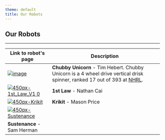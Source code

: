 ```yaml
---
theme: default
title: Our Robots
---
```


## Our Robots
---
| **Link to robot's page** | **Description** |
| --- | --- |
| [![image](https://user-images.githubusercontent.com/120080301/206372708-6b8ac784-ff82-429c-905c-cc3b6f7fbb01.png) ](https://wiki.nhrl.io/wiki/index.php/Chubby_Unicorn) | **Chubby Unicorn** - Tim Hebert. Chubby Unicorn is a 4 wheel drive vertical drisk spinner, ranked 17 out of 393 at [NHRL](https://wiki.nhrl.io/wiki/index.php/NHRL:Stats:Active-3lb). |
| [![450px-1st_Law_V1 0](https://user-images.githubusercontent.com/118695279/203150672-d094e81f-0ea1-40d5-86c5-d15bd9b525b1.jpg)](https://wiki.nhrl.io/wiki/index.php/1st_Law)| **1st Law** - Nathan Cai |
| [![450px-Krikit](https://user-images.githubusercontent.com/118695279/203150653-71d44141-52a9-41b8-8130-3090139d632e.png)](https://wiki.nhrl.io/wiki/index.php/Krikit)| **Krikit** - Mason Price |
| [![450px-Sustenance](https://user-images.githubusercontent.com/118695279/203150714-7119e064-387f-4e81-a292-ade189281e6a.jpg)](https://wiki.nhrl.io/wiki/index.php/Sustenance)
| **Sustenance** - Sam Herman |
